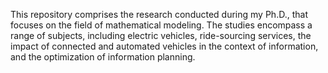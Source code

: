 This repository comprises the research conducted during my Ph.D., that focuses on the field of mathematical modeling. The studies encompass a range of subjects, including electric vehicles, ride-sourcing services, the impact of connected and automated vehicles in the context of information, and the optimization of information planning.
